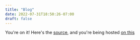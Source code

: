 ```yaml
---
title: "Blog"
date: 2022-07-31T18:50:26-07:00
draft: false
---
```


You're on it!
Here's the [source](https://github.com/scottyah/scottyah-blog), and you're being hosted [on this](/about/setup)

